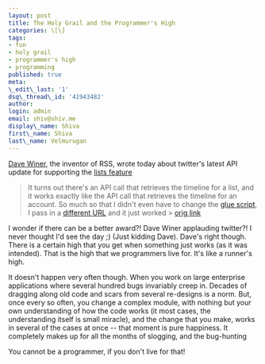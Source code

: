 ```yaml
---
layout: post
title: The Holy Grail and the Programmer's High
categories: \[\]
tags:
- fun
- holy grail
- programmer's high
- programming
published: true
meta:
\_edit\_last: '1'
dsq\_thread\_id: '41943482'
author:
login: admin
email: shiv@shiv.me
display\_name: Shiva
first\_name: Shiva
last\_name: Velmurugan
---
```


[Dave Winer][0], the inventor of RSS, wrote today about twitter's latest API update for supporting the [lists feature][1]

> It turns out there's an API call that retrieves the timeline for a list, and it works exactly like the API call that retrieves the timeline for an account. So much so that I didn't even have to change the [glue script][2], I pass in a [different URL][3] and it just worked \> [orig link][4]

I wonder if there can be a better award?! Dave Winer applauding twitter?! I never thought I'd see the day ;) (Just kidding Dave). Dave's right though. There is a certain high that you get when something just works (as it was intended). That is the high that we programmers live for. It's like a runner's high.

It doesn't happen very often though. When you work on large enterprise applications where several hundred bugs invariably creep in. Decades of dragging along old code and scars from several re-designs is a norm. But, once every so often, you change a complex module, with nothing but your own understanding of how the code works (it most cases, the understanding itself is small miracle), and the change that you make, works in several of the cases at once -- that moment is pure happiness. It completely makes up for all the months of slogging, and the bug-hunting

You cannot be a programmer, if you don't live for that!


[0]: http://www.scripting.com/stories/2007/02/21/daveWinerBio.html
[1]: http://blog.twitter.com/2009/09/soon-to-launch-lists.html
[2]: http://listings.opml.org/verbs/apps/twitter/getTimeLine.html
[3]: http://images.scripting.com/archiveScriptingCom/2009/10/25/gluescript.gif
[4]: http://www.scripting.com/stories/2009/10/25/goodApiDesignAtTwitter.html